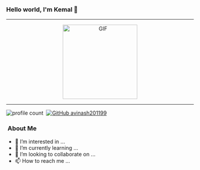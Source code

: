 ### Hello world, I'm Kemal 👋 

-----

<p align="center">
<img alt="GIF" src="https://media.giphy.com/media/Cmr1OMJ2FN0B2/giphy.gif" width = 200/>
</p>

-----

![profile count](https://komarev.com/ghpvc/?username=kabuto-mk7&color=red)&nbsp;
[![GitHub avinash201199](https://img.shields.io/github/followers/kabuto-mk7?label=follow&style=social)](https://github.com/kabuto-mk7)&nbsp;
### &nbsp;About Me

- 👀 I’m interested in ...
- 🌱 I’m currently learning ...
- 💞️ I’m looking to collaborate on ...
- 📫 How to reach me ...

<!---
kabuto-mk7/kabuto-mk7 is a ✨ special ✨ repository because its `README.md` (this file) appears on your GitHub profile.
You can click the Preview link to take a look at your changes.
--->
